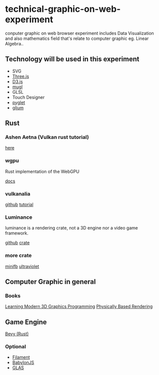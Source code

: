 # technical-graphic-on-web-experiment

conputer graphic on web browser experiment includes Data Visualization
and also mathematics field that's relate to computer graphic eg. Linear Algebra..

## Technology will be used in this experiment

- SVG
- [Three.js](https://threejs.org/)
- [D3.js](https://d3js.org/)
- [mugl](https://github.com/andykswong/mugl)
- GLSL
- Touch Designer
- [pyglet](https://pyglet.org/)
- [glium](https://github.com/glium/glium)

## Rust

### Ashen Aetna (Vulkan rust tutorial)

[here](https://hoj-senna.github.io/ashen-aetna/text/001_Plan.html)

### wgpu

Rust implementation of the WebGPU

[docs](https://sotrh.github.io/learn-wgpu/)

### vulkanalia

[github](https://github.com/KyleMayes/vulkanalia)
[tutorial](https://kylemayes.github.io/vulkanalia/introduction.html)

### Luminance

luminance is a rendering crate, not a 3D engine nor a video game framework.

[github](https://github.com/phaazon/luminance-rs)
[crate](https://docs.rs/luminance/latest/luminance/)

### more crate

[minifb](https://crates.io/crates/minifb)
[ultraviolet](https://crates.io/crates/ultraviolet)

## Computer Graphic in general

### Books

[Learning Modern 3D Graphics Programming](https://paroj.github.io/gltut/)
[Physically Based Rendering](https://www.pbr-book.org/)

## Game Engine

[Bevy (Rust)](https://bevyengine.org/)

### Optional

- [Filament](https://github.com/google/filament/)
- [BabylonJS](https://github.com/BabylonJS/Babylon.js)
- [GLAS](https://github.com/lume/glas)
